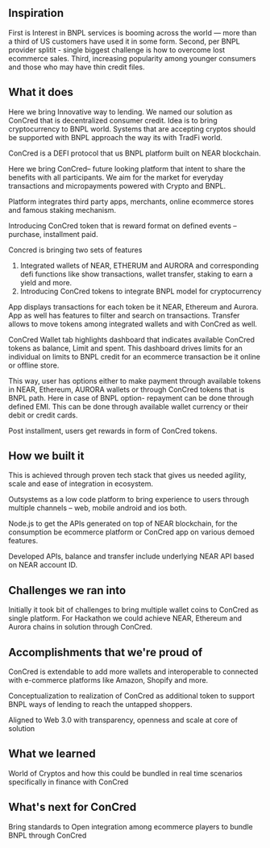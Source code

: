 ## Inspiration
First is Interest in BNPL services is booming across the world — more than a third of US customers have used it in some form.
Second, per BNPL provider splitit - single biggest challenge is how to  overcome lost ecommerce sales.
Third, increasing popularity among younger consumers and those who may have thin credit files.

## What it does
Here we bring Innovative way to lending. We named our solution as ConCred that is decentralized consumer credit. Idea is to bring cryptocurrency to BNPL world. Systems that are accepting cryptos should be supported with BNPL approach the way its with TradFi world.

ConCred is a DEFI protocol that us BNPL platform built on NEAR blockchain.

Here we bring ConCred– future looking platform that intent to share the benefits with all participants.
We aim for the market for everyday transactions and micropayments powered with Crypto and BNPL.

Platform integrates third party apps, merchants, online ecommerce stores and famous staking mechanism.

Introducing ConCred token that is reward format on defined events – purchase, installment paid.

Concred is bringing two sets of features 
1. Integrated wallets of NEAR, ETHERUM and AURORA and corresponding defi functions like show transactions, wallet transfer, staking to earn a yield and more.
2. Introducing ConCred tokens to integrate BNPL model for cryptocurrency

App displays transactions for each token be it NEAR, Ethereum and Aurora. App as well has features to filter and search on transactions. Transfer allows to move tokens among integrated wallets and with ConCred as well.

ConCred Wallet tab highlights dashboard that indicates available ConCred tokens as balance, Limit and spent. This dashboard drives limits for an individual on limits to BNPL credit for an ecommerce transaction be it online or offline store.

This way, user has options either to make payment through available tokens in NEAR, Ethereum, AURORA wallets or through ConCred tokens that is BNPL path. Here in case of BNPL option- repayment can be done through defined EMI. This can be done through available wallet currency or their debit or credit cards.

Post installment, users get rewards in form of ConCred tokens.

## How we built it
This is achieved through proven tech stack that gives us needed agility, scale and ease of integration in ecosystem.

Outsystems as a low code platform to bring experience to users through multiple channels – web, mobile android and ios both.

Node.js to get the APIs generated on top of NEAR blockchain, for the consumption be ecommerce platform or ConCred app on various demoed features.

Developed APIs, balance and transfer include underlying NEAR API based on NEAR account ID.

## Challenges we ran into
Initially it took bit of challenges to bring multiple wallet coins to ConCred as single platform. For Hackathon we could achieve NEAR, Ethereum and Aurora chains in solution through ConCred. 

## Accomplishments that we're proud of
ConCred is extendable to add more wallets and interoperable to connected with e-commerce platforms like Amazon, Shopify and more. 

Conceptualization to realization of ConCred as additional token to support BNPL ways of lending to reach the untapped shoppers.

Aligned to Web 3.0 with transparency, openness and scale at core of solution

## What we learned
World of Cryptos and how this could be bundled in real time scenarios specifically in finance with ConCred

## What's next for ConCred
Bring standards to Open integration among ecommerce players to bundle BNPL through ConCred

